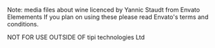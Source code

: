 Note: media files about wine licenced by Yannic Staudt from Envato Elemements
If you plan on using these please read Envato's terms and conditions.

NOT FOR USE OUTSIDE OF tipi technologies Ltd